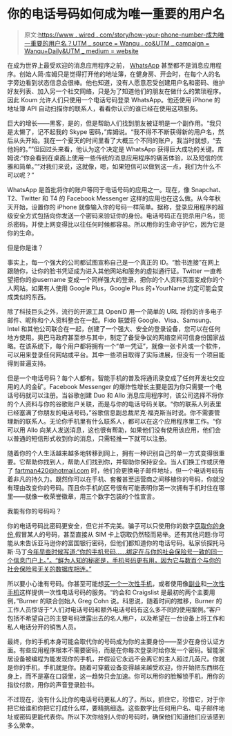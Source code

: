 # 你的电话号码如何成为唯一重要的用户名

> 原文:[https://www . wired . com/story/how-your-phone-number-成为唯一重要的用户名？UTM _ source = Wanqu . co&UTM _ campaign = Wanqu+Daily&UTM _ medium = website](https://www.wired.com/story/how-your-phone-number-became-the-only-username-that-matters?utm_source=wanqu.co&utm_campaign=Wanqu+Daily&utm_medium=website)

在成为世界上最受欢迎的消息应用程序之前， [WhatsApp](https://www.wired.com/tag/whatsapp) 甚至都不是消息应用程序。创始人简·库姆只是觉得打开他的地址簿，在健身房、开会时，在每个人的名字旁边看到状态信息会很棒。他也知道，没有人愿意忍受创建用户名和密码、维护好友列表、加入另一个社交网络，只是为了知道他们的朋友在做什么的繁琐程序。因此 Koum 允许人们只使用一个电话号码登录 WhatsApp。他还使用 iPhone 的地址簿 API 自动扫描你的联系人，看看你认识的谁已经在使用这项服务。

巨大的增长——黑客，是的，但是帮助人们找到朋友被证明是一个副作用。“我只是太懒了，记不起我的 Skype 密码，”库姆说。“我不得不不断获得新的用户名，然后从头开始。我在一个夏天的时间里看了大概三个不同的账户，我当时就想，“去他妈的。””但回过头来看，他认为这个决定是 WhatsApp 获得巨大成功的关键。库姆说:“你会看到在桌面上使用一些传统的消息应用程序的痛苦体验，以及短信的优雅和简单。”“对我们来说，这就像，嗯，如果短信可以做到这一点，我们为什么不可以呢？”

WhatsApp 是首批将你的账户等同于电话号码的应用之一。现在，像 Snapchat、T2、Twitter 和 T4 的 Facebook Messenger 这样的应用也在这么做。从今年秋天开始，设置你的 iPhone 就像输入你的号码一样简单。据称，登录应用程序的超级安全方式包括向你发送一个密码来验证你的身份。电话号码正在扼杀用户名，扼杀密码，并使上网变得比以往任何时候都容易。所以用你的生命守护它，因为它是你的生命。

但是你是谁？

事实上，每一个强大的公司都试图宣称自己是一个真正的 ID。“脸书连接”在网上跟随你，让你的脸书凭证成为进入其他网站和服务的虚拟通行证。Twitter 一直希望把你的@username 变成一个同样强大的登录，把你的个人资料页面变成你的个人网站。如果有人使用 Google Plus，Google Plus 的+YourName 约定可能会变成类似的东西。

除了科技巨头之外，流行的开源工具 OpenID 用一个简单的 URL 将你的许多电子邮件、昵称和个人资料整合在一起。Fido 联盟将 Google、Visa、Samsung、Intel 和其他公司联合在一起，创建了一个强大、安全的登录设备，您可以在任何地方使用。奥巴马政府甚至参与其中，制定了备受争议的网络空间可信身份国家战略。在该系统下，每个用户都将拥有一个“单一凭证”，就像一张卡片或一个软件，可以用来登录任何网站或平台。其中一些项目取得了实际进展，但没有一个项目能得到普遍支持。

但是一个电话号码？每个人都有。智能手机的普及将通讯录变成了任何开发社交应用的人的金矿。Facebook Messenger 的爆炸性增长主要是因为你只需要一个电话号码就可以注册。当谷歌创建 Duo 和 Allo 消息应用程序时，该公司选择不将你的个人资料与你的谷歌账户关联，而是与你的电话号码关联。“你的联系人列表里已经塞满了你朋友的电话号码，”谷歌信息副总裁尼克·福克斯当时说。你不需要管理新的联系人。无论你手机里有什么联系人，都可以在这个应用程序里工作。“你可以用 Allo 向某人发送消息，这也很有帮助，如果他们没有使用该应用，他们会以普通的短信形式收到你的消息，只需轻推一下就可以注册。

随着你的个人生活越来越多地转移到网上，拥有一种识别自己的单一方式变得很重要。它帮助你找到人，帮助人们找到你，并帮助你保持安全。当人们换工作或厌倦了 fartman420@hotmail.com 时，他们会更换电子邮件地址，但一个电话号码有着非凡的持久力。既然你可以在手机、套餐甚至运营商之间移植你的号码，你就没有理由改变你的号码。而且你手机的区号很有可能表明你第一次拥有手机时住在哪里——就像一枚荣誉徽章，用三个数字包装的个性宣言。

我能有你的号码吗？

你的电话号码比密码更安全，但它并不完美。骗子可以只使用你的数字[窃取你的身份](https://www.today.com/video/thieves-can-steal-your-identity-using-just-your-phone-number-714263107646),假冒某人的号码，甚至直接从 SIM 卡上窃取仍然轻而易举。还有其他问题:你可能从未告诉亚马逊你的富国银行密码，但他们都知道你的电话号码。私家侦探托马斯·马丁[今年早些时候写道:“你的手机号码……绑定在与你的社会保险号一致的同一个信息门户上。”。“鲜为人知的秘密是，手机号码更有用，因为它与数百个与你的社会保险号无关的数据库相连。”](http://www.martinpi.com/your-cell-phone-number-is-your-new-social-security-number/)

所以要小心谁有号码。你甚至可能想[买一个一次性手机](https://www.wired.com/2017/02/7-great-burner-phones/)，或者使用像[副业](https://www.sideline.com/)和[一次性手机](https://www.burnerapp.com/)这样提供一次性电话号码的服务。“约会和 Craigslist 是最初的两个主要用例，”Burner 的联合创始人 Greg Cohn 说。科恩说，随着时间的推移，Burner 的工作人员惊讶于“人们对电话号码和额外电话号码有这么多不同的使用案例。”客户包括不希望自己的主要号码泄露出去的名人用户，以及希望在一台设备上将工作和私人电话分开的销售人员。

最终，你的手机本身可能会取代你的号码成为你的主要身份——至少在身份认证方面。有些应用程序根本不需要密码，而是在你每次登录时给你发一个密码。智能家居设备被编程为能发现你的手机，并假设它永远不会离它的主人超过几英尺。你就是你的手机，手机就是你。随着可穿戴设备变得越来越受欢迎，你开始把东西绑在身上，而不是塞在口袋里，这一趋势只会加速。你可以用你的脸解锁手机，用你的指纹付款，用你的声音登录脸书。

不过现在，没有什么比你的电话号码更私人的了。所以，抓住它，珍惜它，对于你把它给谁和你把它打成什么样，要精挑细选。这些数字比任何用户名、电子邮件地址或密码更能代表你。所以下次你给别人你的号码时，确保他们知道他们应该感到多么荣幸。